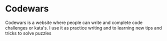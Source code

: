 # Codewars

Codewars is a website where people can write and complete code challenges or kata's. I use it as practice writing and to learning new tips and tricks to solve puzzles
